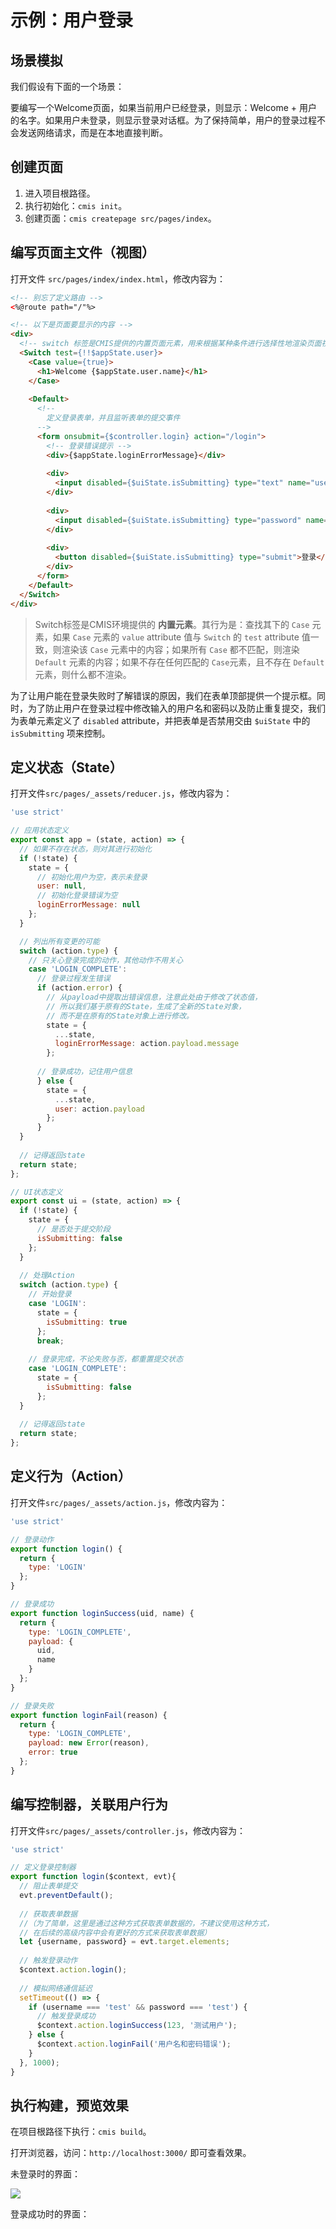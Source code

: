 # 示例：用户登录


## 场景模拟

我们假设有下面的一个场景：

要编写一个Welcome页面，如果当前用户已经登录，则显示：Welcome + 用户的名字。如果用户未登录，则显示登录对话框。为了保持简单，用户的登录过程不会发送网络请求，而是在本地直接判断。


## 创建页面

1. 进入项目根路径。
2. 执行初始化：```cmis init```。
3. 创建页面：```cmis createpage src/pages/index```。

## 编写页面主文件（视图）

打开文件 ```src/pages/index/index.html```，修改内容为：

```html
<!-- 别忘了定义路由 -->
<%@route path="/"%>

<!-- 以下是页面要显示的内容 -->
<div>
  <!-- switch 标签是CMIS提供的内置页面元素，用来根据某种条件进行选择性地渲染页面视图 -->
  <Switch test={!!$appState.user}>
    <Case value={true}>
      <h1>Welcome {$appState.user.name}</h1>
    </Case>
    
    <Default>  
      <!--
        定义登录表单，并且监听表单的提交事件
      -->
      <form onsubmit={$controller.login} action="/login">
        <!-- 登录错误提示 -->
        <div>{$appState.loginErrorMessage}</div>
        
        <div>
          <input disabled={$uiState.isSubmitting} type="text" name="username"/>
        </div>
        
        <div>
          <input disabled={$uiState.isSubmitting} type="password" name="password"/>
        </div>
        
        <div>
          <button disabled={$uiState.isSubmitting} type="submit">登录</button>
        </div>
      </form>
    </Default>
  </Switch>
</div>
```

> Switch标签是CMIS环境提供的 **内置元素**。其行为是：查找其下的 ```Case``` 元素，如果 ```Case``` 元素的 ```value``` attribute 值与 ```Switch``` 的 ```test``` attribute 值一致，则渲染该 ```Case``` 元素中的内容；如果所有 ```Case``` 都不匹配，则渲染 ```Default``` 元素的内容；如果不存在任何匹配的 ```Case```元素，且不存在 ```Default``` 元素，则什么都不渲染。

为了让用户能在登录失败时了解错误的原因，我们在表单顶部提供一个提示框。同时，为了防止用户在登录过程中修改输入的用户名和密码以及防止重复提交，我们为表单元素定义了 ```disabled``` attribute，并把表单是否禁用交由 ```$uiState``` 中的 ```isSubmitting``` 项来控制。

## 定义状态（State）

打开文件```src/pages/_assets/reducer.js```，修改内容为：

```javascript
'use strict'

// 应用状态定义
export const app = (state, action) => {
  // 如果不存在状态，则对其进行初始化
  if (!state) {
    state = {
      // 初始化用户为空，表示未登录
      user: null,
      // 初始化登录错误为空
      loginErrorMessage: null
    };
  }

  // 列出所有变更的可能
  switch (action.type) {
    // 只关心登录完成的动作，其他动作不用关心
    case 'LOGIN_COMPLETE':
      // 登录过程发生错误
      if (action.error) {
        // 从payload中提取出错误信息，注意此处由于修改了状态值，
        // 所以我们基于原有的State，生成了全新的State对象，
        // 而不是在原有的State对象上进行修改。
        state = {
          ...state,
          loginErrorMessage: action.payload.message
        };
        
      // 登录成功，记住用户信息
      } else {
        state = {
          ...state,
          user: action.payload
        };
      }
  }
  
  // 记得返回state
  return state;
};

// UI状态定义
export const ui = (state, action) => {
  if (!state) {
    state = {
      // 是否处于提交阶段
      isSubmitting: false
    };
  }
  
  // 处理Action
  switch (action.type) {
    // 开始登录
    case 'LOGIN':
      state = {
        isSubmitting: true
      };
      break;
      
    // 登录完成，不论失败与否，都重置提交状态
    case 'LOGIN_COMPLETE':
      state = {
        isSubmitting: false
      };
  }
  
  // 记得返回state
  return state;
};

```

## 定义行为（Action）

打开文件```src/pages/_assets/action.js```，修改内容为：

```javascript
'use strict'

// 登录动作
export function login() {
  return {
    type: 'LOGIN'
  };
}

// 登录成功
export function loginSuccess(uid, name) {
  return {
    type: 'LOGIN_COMPLETE',
    payload: {
      uid,
      name
    }
  };
}

// 登录失败
export function loginFail(reason) {
  return {
    type: 'LOGIN_COMPLETE',
    payload: new Error(reason),
    error: true
  };
}
```

## 编写控制器，关联用户行为

打开文件```src/pages/_assets/controller.js```，修改内容为：

```javascript
'use strict'

// 定义登录控制器
export function login($context, evt){
  // 阻止表单提交
  evt.preventDefault();
    
  // 获取表单数据
  //（为了简单，这里是通过这种方式获取表单数据的，不建议使用这种方式，
  // 在后续的高级内容中会有更好的方式来获取表单数据）
  let {username, password} = evt.target.elements;
  
  // 触发登录动作
  $context.action.login();
  
  // 模拟网络通信延迟
  setTimeout(() => {
    if (username === 'test' && password === 'test') {
      // 触发登录成功
      $context.action.loginSuccess(123, '测试用户');
    } else {
      $context.action.loginFail('用户名和密码错误');
    }
  }, 1000);
}
```

## 执行构建，预览效果

在项目根路径下执行：```cmis build```。

打开浏览器，访问：```http://localhost:3000/``` 即可查看效果。

未登录时的界面：

![](5ADC7D47-5ECC-45BF-8B64-F3D6A380971A.png)

登录成功时的界面：

